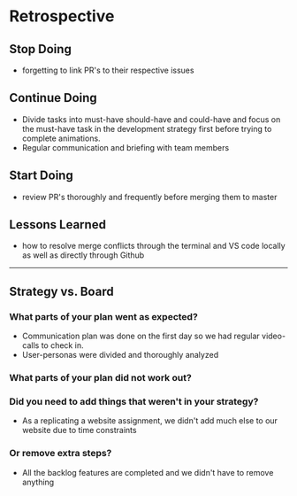 # Retrospective

## Stop Doing

- forgetting to link PR's to their respective issues

## Continue Doing

- Divide tasks into must-have should-have and could-have and focus on the
  must-have task in the development strategy first before trying to complete
  animations.
- Regular communication and briefing with team members

## Start Doing

- review PR's thoroughly and frequently before merging them to master

## Lessons Learned

- how to resolve merge conflicts through the terminal and VS code locally as
  well as directly through Github

---

## Strategy vs. Board

### What parts of your plan went as expected?

- Communication plan was done on the first day so we had regular video-calls to
  check in.
- User-personas were divided and thoroughly analyzed

### What parts of your plan did not work out?

### Did you need to add things that weren't in your strategy?

- As a replicating a website assignment, we didn't add much else to our website
  due to time constraints

### Or remove extra steps?

- All the backlog features are completed and we didn't have to remove anything
